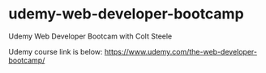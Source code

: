 # udemy-web-developer-bootcamp
Udemy Web Developer Bootcam with Colt Steele

Udemy course link is below:
https://www.udemy.com/the-web-developer-bootcamp/
